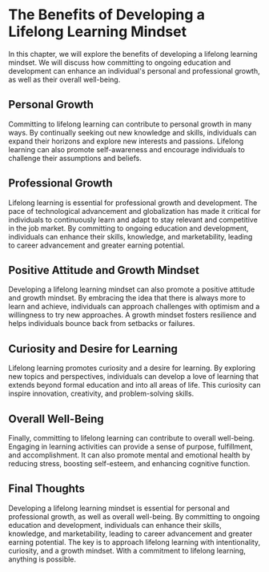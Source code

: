 The Benefits of Developing a Lifelong Learning Mindset
===============================================================================

In this chapter, we will explore the benefits of developing a lifelong learning mindset. We will discuss how committing to ongoing education and development can enhance an individual's personal and professional growth, as well as their overall well-being.

Personal Growth
---------------

Committing to lifelong learning can contribute to personal growth in many ways. By continually seeking out new knowledge and skills, individuals can expand their horizons and explore new interests and passions. Lifelong learning can also promote self-awareness and encourage individuals to challenge their assumptions and beliefs.

Professional Growth
-------------------

Lifelong learning is essential for professional growth and development. The pace of technological advancement and globalization has made it critical for individuals to continuously learn and adapt to stay relevant and competitive in the job market. By committing to ongoing education and development, individuals can enhance their skills, knowledge, and marketability, leading to career advancement and greater earning potential.

Positive Attitude and Growth Mindset
------------------------------------

Developing a lifelong learning mindset can also promote a positive attitude and growth mindset. By embracing the idea that there is always more to learn and achieve, individuals can approach challenges with optimism and a willingness to try new approaches. A growth mindset fosters resilience and helps individuals bounce back from setbacks or failures.

Curiosity and Desire for Learning
---------------------------------

Lifelong learning promotes curiosity and a desire for learning. By exploring new topics and perspectives, individuals can develop a love of learning that extends beyond formal education and into all areas of life. This curiosity can inspire innovation, creativity, and problem-solving skills.

Overall Well-Being
------------------

Finally, committing to lifelong learning can contribute to overall well-being. Engaging in learning activities can provide a sense of purpose, fulfillment, and accomplishment. It can also promote mental and emotional health by reducing stress, boosting self-esteem, and enhancing cognitive function.

Final Thoughts
--------------

Developing a lifelong learning mindset is essential for personal and professional growth, as well as overall well-being. By committing to ongoing education and development, individuals can enhance their skills, knowledge, and marketability, leading to career advancement and greater earning potential. The key is to approach lifelong learning with intentionality, curiosity, and a growth mindset. With a commitment to lifelong learning, anything is possible.
